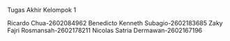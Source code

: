 Tugas Akhir Kelompok 1

Ricardo Chua-2602084962
Benedicto Kenneth Subagio-2602183685
Zaky Fajri Rosmansah-2602178211
Nicolas Satria Dermawan-2602167196


 
